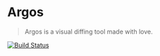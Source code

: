 # Argos

> Argos is a visual diffing tool made with love.

[![Build Status](https://travis-ci.org/argos-ci/react-swipeable-views.svg?branch=master)](https://travis-ci.org/argos-ci/argos)
